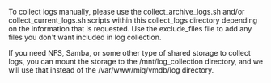 To collect logs manually, please use the collect_archive_logs.sh and/or collect_current_logs.sh scripts within this collect_logs directory depending on the information that is requested.
Use the exclude_files file to add any files you don't want included in log collection.

If you need NFS, Samba, or some other type of shared storage to collect logs, you can mount the storage to the /mnt/log_collection directory, and we will use that instead of the /var/www/miq/vmdb/log directory.
